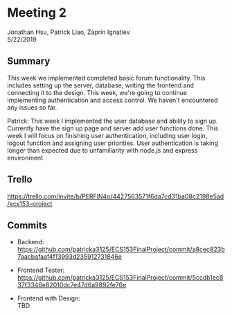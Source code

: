 # Meeting 2
Jonathan Hsu, Patrick Liao, Zaprin Ignatiev  
5/22/2019

## Summary
This week we implemented completed basic forum functionality. This includes setting up the server, database, writing the frontend and connecting it to the design. This week, we're going to continue implementing authentication and access control. We haven't encountered any issues so far. 

Patrick: This week I implemented the user database and ability to sign up. Currently
have the sign up page and server add user functions done. This week I will 
focus on finishing user authentication, including user login, logout function
and assigning user priorities. User authentication is taking longer than expected
due to unfamiliarity with node.js and express environment.

## Trello
https://trello.com/invite/b/PERFlN4o/4427563571f6da7cd31ba08c2198e5ad/ecs153-project

## Commits
- Backend:  
https://github.com/patricka3125/ECS153FinalProject/commit/a8cec823b7aacbafaaf4f13993d235912731846e

- Frontend Tester:  
https://github.com/patricka3125/ECS153FinalProject/commit/5ccdb1ec837f3346e82010dc7e47d6a9892fe76e

- Frontend with Design:  
TBD
